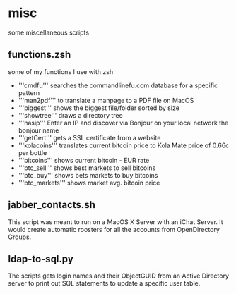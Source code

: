 # misc
some miscellaneous scripts
## functions.zsh
some of my functions I use with zsh
- '''cmdfu'''
searches the commandlinefu.com database for a specific pattern
- '''man2pdf'''
to translate a manpage to a PDF file on MacOS
- '''biggest'''
shows the biggest file/folder sorted by size
- '''showtree'''
draws a directory tree
- '''hasip'''
Enter an IP and discover via Bonjour on your local network the bonjour name
- '''getCert'''
gets a SSL certificate from a website
- '''kolacoins'''
translates current bitcoin price to Kola Mate price of 0.66c per bottle
- '''bitcoins'''
shows current bitcoin - EUR rate
- '''btc_sell'''
shows best markets to sell bitcoins
- '''btc_buy'''
shows bets markets to buy bitcoins
- '''btc_markets'''
shows market avg. bitcoin price

## jabber_contacts.sh
This script was meant to run on a MacOS X Server with an iChat Server.
It would create automatic roosters for all the accounts from OpenDirectory Groups.

## ldap-to-sql.py
The scripts gets login names and their ObjectGUID from an Active Directory server
to print out SQL statements to update a specific user table.
